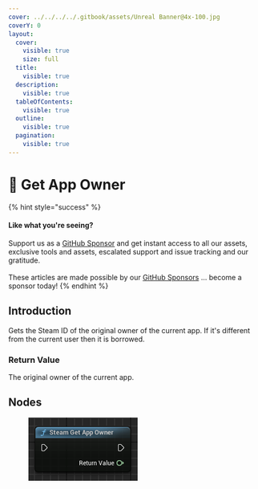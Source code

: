 ```yaml
---
cover: ../../../../.gitbook/assets/Unreal Banner@4x-100.jpg
coverY: 0
layout:
  cover:
    visible: true
    size: full
  title:
    visible: true
  description:
    visible: true
  tableOfContents:
    visible: true
  outline:
    visible: true
  pagination:
    visible: true
---
```


# 🔵 Get App Owner

{% hint style="success" %}
#### Like what you're seeing?

Support us as a [GitHub Sponsor](../../../../become-a-sponsor/) and get instant access to all our assets, exclusive tools and assets, escalated support and issue tracking and our gratitude.\
\
These articles are made possible by our [GitHub Sponsors](../../../../become-a-sponsor/) ... become a sponsor today!
{% endhint %}

## Introduction

Gets the Steam ID of the original owner of the current app. If it's different from the current user then it is borrowed.

### Return Value

The original owner of the current app.

## Nodes

<figure><img src="../../../../.gitbook/assets/image (9) (1) (1) (1) (1).png" alt=""><figcaption></figcaption></figure>
